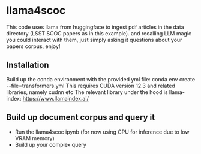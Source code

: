# llama4scoc
This code uses llama from huggingface to ingest pdf articles in the data directory (LSST SCOC papers as in this example).
and recalling LLM magic you could interact with them, just simply asking it questions about your papers corpus, enjoy!
## Installation 
Build up the conda environment with the provided yml file: conda env create --file=transformers.yml
This requires CUDA version 12.3 and related libraries, namely cudnn etc
The relevant library under the hood is llama-index: https://www.llamaindex.ai/
## Build up document corpus and query it
- Run the llama4scoc ipynb (for now using CPU for inference due to low VRAM memory)
- Build up your complex query
